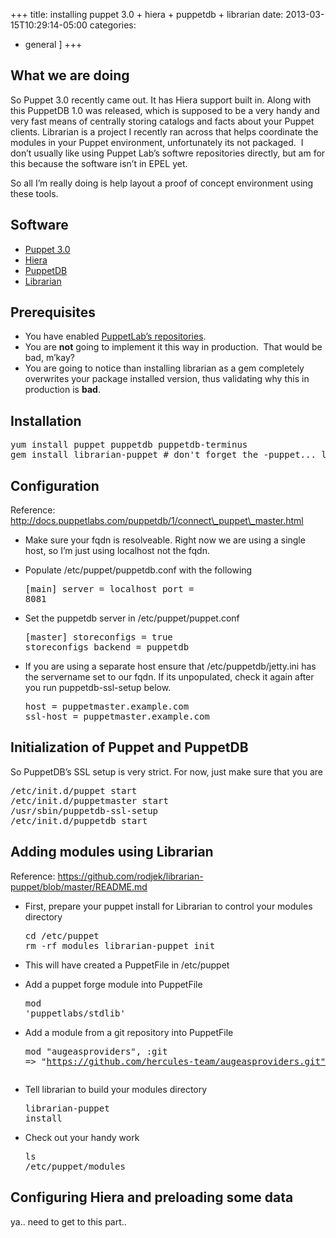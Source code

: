 +++
title: installing puppet 3.0 + hiera + puppetdb + librarian
date: 2013-03-15T10:29:14-05:00
categories:
  - general
]
+++
## What we are doing

So Puppet 3.0 recently came out. It has Hiera support built in. Along with this PuppetDB 1.0 was released, which is supposed to be a very handy and very fast means of centrally storing catalogs and facts about your Puppet clients. Librarian is a project I recently ran across that helps coordinate the modules in your Puppet environment, unfortunately its not packaged.  I don&#8217;t usually like using Puppet Lab&#8217;s softwre repositories directly, but am for this because the software isn&#8217;t in EPEL yet.

So all I&#8217;m really doing is help layout a proof of concept environment using these tools.

## Software

  * [Puppet 3.0](http://projects.puppetlabs.com/ "Puppet project page")
  * [Hiera](https://github.com/rodjek/librarian-puppet "Hiera project page")
  * [PuppetDB](projects.puppetlabs.com/projects/puppetdb "PuppetDB project page")
  * [Librarian](https://github.com/rodjek/librarian-puppet "Librarian project page")

## Prerequisites

  * You have enabled [PuppetLab&#8217;s repositories](docs.puppetlabs.com/guides/puppetlabs_package_repositories.html "PuppetLabs package repositories documentation").
  * You are **not** going to implement it this way in production.  That would be bad, m&#8217;kay?
  * You are going to notice than installing librarian as a gem completely overwrites your package installed version, thus validating why this in production is **bad**.

## Installation

<pre class="lang:default decode:true " >yum install puppet puppetdb puppetdb-terminus
gem install librarian-puppet # don't forget the -puppet... librarian is something different
</pre>

## Configuration

Reference: http://docs.puppetlabs.com/puppetdb/1/connect\_puppet\_master.html

  * Make sure your fqdn is resolveable. Right now we are using a single host, so I&#8217;m just using localhost not the fqdn.
  * Populate /etc/puppet/puppetdb.conf with the following <pre class="lang:default decode:true " >[main]
server = localhost
port = 8081</pre>

  * Set the puppetdb server in /etc/puppet/puppet.conf <pre class="lang:default decode:true " >[master]
storeconfigs = true
storeconfigs_backend = puppetdb</pre>

  * If you are using a separate host ensure that /etc/puppetdb/jetty.ini has the servername set to our fqdn. If its unpopulated, check it again after you run puppetdb-ssl-setup below. <pre class="lang:default decode:true " >host = puppetmaster.example.com
ssl-host = puppetmaster.example.com</pre>

## Initialization of Puppet and PuppetDB

So PuppetDB&#8217;s SSL setup is very strict. For now, just make sure that you are

<pre class="lang:default decode:true " >/etc/init.d/puppet start
/etc/init.d/puppetmaster start
/usr/sbin/puppetdb-ssl-setup
/etc/init.d/puppetdb start</pre>

## Adding modules using Librarian

Reference: https://github.com/rodjek/librarian-puppet/blob/master/README.md

  * First, prepare your puppet install for Librarian to control your modules directory <pre class="lang:default decode:true " >cd /etc/puppet
rm -rf modules
librarian-puppet init</pre>

  * This will have created a PuppetFile in /etc/puppet
  * Add a puppet forge module into PuppetFile <pre class="lang:default decode:true " >mod 'puppetlabs/stdlib'</pre>

  * Add a module from a git repository into PuppetFile <pre class="lang:default decode:true " >mod "augeasproviders",
:git =&gt; "https://github.com/hercules-team/augeasproviders.git"</pre>

  * Tell librarian to build your modules directory <pre class="lang:default decode:true " >librarian-puppet install</pre>

  * Check out your handy work <pre class="lang:default decode:true " >ls /etc/puppet/modules</pre>

## Configuring Hiera and preloading some data

ya.. need to get to this part..
